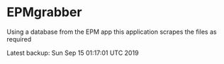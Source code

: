 # EPMgrabber
Using a database from the EPM app this application scrapes the files as required


Latest backup: Sun Sep 15 01:17:01 UTC 2019
